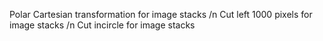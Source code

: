 Polar Cartesian transformation for image stacks /n
Cut left 1000 pixels for image stacks /n
Cut incircle for image stacks
